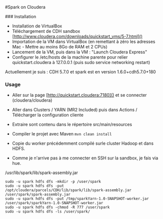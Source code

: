 #Spark on Cloudera


### Installation
* Installation de VirtualBox
* Téléchargement de CDH sandbox [http://www.cloudera.com/downloads/quickstart_vms/5-7.html]()
* Importation de la VM dans VirtualBox (en remettant à zéro les adresses Mac - Mettre au moins 8Go de RAM et 2 CPUs)
* Lancement de la VM, puis dans la VM : "Launch Cloudera Express"
* Configurer le /etc/hosts de la machine parente pour relier quickstart.cloudera à 127.0.0.1 (puis sudo service networking restart)

Actuellement je suis :
CDH 5.7.0 et spark est en version 1.6.0+cdh5.7.0+180



### Usage

* Aller sur la page [http://quickstart.cloudera:7180]() et se connecter (cloudera/cloudera)
* Aller dans Clusters / YARN (MR2 Included) puis dans Actions / Télécharger la configuration cliente
* Extraire sont contenu dans le répertoire src/main/resources
* Compiler le projet avec Maven ```mvn clean install```
* Copie du worker précédemment compilé surle cluster Hadoop et dans HDFS.

* Comme je n'arrive pas à me connecter en SSH sur la sandbox, je fais via hue.

/usr/lib/spark/lib/spark-assembly.jar
```
sudo -u spark hdfs dfs -mkdir -p /user/spark
sudo -u spark hdfs dfs -put /opt/cloudera/parcels/CDH/lib/spark/lib/spark-assembly.jar /user/spark/spark-assembly.jar
sudo -u spark hdfs dfs -put /tmp/sparkYarn-1.0-SNAPSHOT-worker.jar /user/spark/sparkYarn-1.0-SNAPSHOT-worker.jar
sudo -u spark hdfs dfs -chmod -R 777 /user/spark
sudo -u spark hdfs dfs -ls /user/spark/
```


